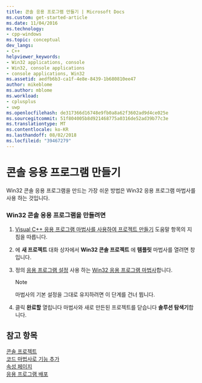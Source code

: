 ```yaml
---
title: 콘솔 응용 프로그램 만들기 | Microsoft Docs
ms.custom: get-started-article
ms.date: 11/04/2016
ms.technology:
- cpp-windows
ms.topic: conceptual
dev_langs:
- C++
helpviewer_keywords:
- Win32 applications, console
- Win32, console applications
- console applications, Win32
ms.assetid: aedfb6b3-ca1f-4e8e-8439-1b680810ee47
author: mikeblome
ms.author: mblome
ms.workload:
- cplusplus
- uwp
ms.openlocfilehash: de317366d16748e9fb0a8a62f3602ad9d4ce025e
ms.sourcegitcommit: 51f804005b8d921468775a0316de52ad39b77c3e
ms.translationtype: MT
ms.contentlocale: ko-KR
ms.lasthandoff: 08/02/2018
ms.locfileid: "39467279"
---
```

# <a name="creating-a-console-application"></a>콘솔 응용 프로그램 만들기
Win32 콘솔 응용 프로그램을 만드는 가장 쉬운 방법은 Win32 응용 프로그램 마법사를 사용 하는 것입니다.  
  
### <a name="to-create-a-win32-console-application"></a>Win32 콘솔 응용 프로그램을 만들려면  
  
1.  [Visual C++ 응용 프로그램 마법사를 사용하여 프로젝트 만들기](../ide/creating-desktop-projects-by-using-application-wizards.md) 도움말 항목의 지침을 따릅니다.  
  
2.  에 **새 프로젝트** 대화 상자에서 **Win32 콘솔 프로젝트** 에 **템플릿** 마법사를 열려면 창입니다.  
  
3.  정의 [응용 프로그램 설정](../windows/application-settings-win-32-project-wizard.md) 사용 하는 [Win32 응용 프로그램 마법사](../windows/win32-application-wizard.md)합니다.  
  
    > [!NOTE]
    >  마법사의 기본 설정을 그대로 유지하려면 이 단계를 건너 뜁니다.  
  
4.  클릭 **완료할** 열립니다 마법사와 새로 만든된 프로젝트를 닫습니다 **솔루션 탐색기**합니다.  
  
## <a name="see-also"></a>참고 항목  
 [콘솔 프로젝트](/visualstudio/debugger/debugging-preparation-console-projects)   
 [코드 마법사로 기능 추가](../ide/adding-functionality-with-code-wizards-cpp.md)   
 [속성 페이지](../ide/property-pages-visual-cpp.md)   
 [응용 프로그램 배포](http://msdn.microsoft.com/4ff8881d-0daf-47e7-bfe7-774c625031b4)